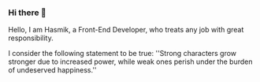 ### Hi there 👋

Hello, I am Hasmik, a Front-End Developer, who treats any job with great responsibility.

I consider the following statement to be true:
''Strong characters grow stronger due to increased power, while weak ones perish under the burden of undeserved happiness.''

<!--
**hasmikmejlumyan/hasmikmejlumyan** is a ✨ _special_ ✨ repository because its `README.md` (this file) appears on your GitHub profile.

Here are some ideas to get you started:

- 🔭 I’m currently working on ...
- 🌱 I’m currently learning ...
- 👯 I’m looking to collaborate on ...
- 🤔 I’m looking for help with ...
- 💬 Ask me about ...
- 📫 How to reach me: ...
- 😄 Pronouns: ...
- ⚡ Fun fact: ...
-->
